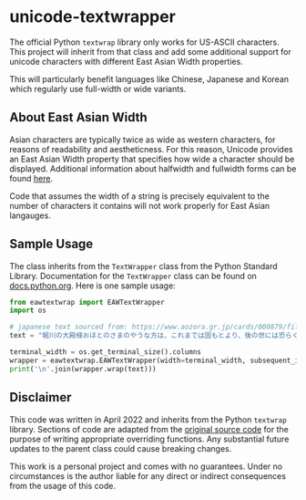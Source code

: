 # unicode-textwrapper
The official Python `textwrap` library only works for US-ASCII characters. This project will inherit from that class and add some additional support for unicode characters with different East Asian Width properties. 

This will particularly benefit languages like Chinese, Japanese and Korean which regularly use full-width or wide variants.


## About East Asian Width
Asian characters are typically twice as wide as western characters, for reasons of readability and aestheticness. For this reason, Unicode provides an East Asian Width property that specifies how wide a character should be displayed. Additional information about halfwidth and fullwidth forms can be found [here](https://en.wikipedia.org/wiki/Halfwidth_and_fullwidth_forms).

Code that assumes the width of a string is precisely equivalent to the number of characters it contains will not work properly for East Asian langauges.


## Sample Usage
The class inherits from the `TextWrapper` class from the Python Standard Library. Documentation for the `TextWrapper` class can be found on [docs.python.org](https://docs.python.org/3/library/textwrap.html). Here is one sample usage:

```python
from eawtextwrap import EAWTextWrapper
import os

# japanese text sourced from: https://www.aozora.gr.jp/cards/000879/files/60_15129.html
text = "堀川の大殿様おほとのさまのやうな方は、これまでは固もとより、後の世には恐らく二人とはいらつしやいますまい。噂に聞きますと、あの方の御誕生になる前には、大威徳明王だいゐとくみやうおうの御姿が御母君おんはゝぎみの夢枕にお立ちになつたとか申す事でございますが、兎とに角かく御生れつきから、並々の人間とは御違ひになつてゐたやうでございます。でございますから、あの方の為なさいました事には、一つとして私どもの意表に出てゐないものはございません。早い話が堀川のお邸の御規模を拝見致しましても、壮大と申しませうか、豪放と申しませうか、到底たうてい私どもの凡慮には及ばない、思ひ切つた所があるやうでございます。中にはまた、そこを色々とあげつらつて大殿様の御性行を始皇帝しくわうていや煬帝やうだいに比べるものもございますが、それは諺ことわざに云ふ群盲ぐんもうの象を撫なでるやうなものでもございませうか。"

terminal_width = os.get_terminal_size().columns
wrapper = eawtextwrap.EAWTextWrapper(width=terminal_width, subsequent_indent = '        ')
print('\n'.join(wrapper.wrap(text)))

```

## Disclaimer
This code was written in April 2022 and inherits from the Python `textwrap` library. Sections of code are adapted from the [original source code](https://github.com/python/cpython/blob/3.10/Lib/textwrap.py) for the purpose of writing appropriate overriding functions. Any substantial future updates to the parent class could cause breaking changes. 

This work is a personal project and comes with no guarantees. Under no circumstances is the author liable for any direct or indirect consequences from the usage of this code. 
